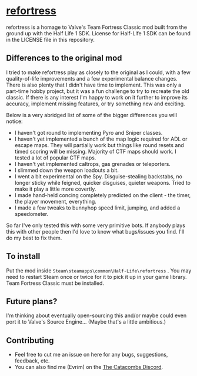 # [refortress](http://www.refortress.com)

refortress is a homage to Valve's Team Fortress Classic mod built from the ground up with the Half Life 1 SDK. License for Half-Life 1 SDK can be found in the LICENSE file in this repository.

## Differences to the original mod

I tried to make refortress play as closely to the original as I could, with a few quality-of-life improvements and a few experimental balance changes. There is also plenty that I didn't have time to implement. This was only a part-time hobby project, but it was a fun challenge to try to recreate the old classic. If there is any interest I'm happy to work on it further to improve its accuracy, implement missing features, or try something new and exciting.

Below is a very abridged list of some of the bigger differences you will notice:

- I haven't got round to implementing Pyro and Sniper classes.
- I haven't yet implemented a bunch of the map logic required for ADL or escape maps. They will partially work but things like round resets and timed scoring will be missing. Majority of CTF maps should work. I tested a lot of popular CTF maps.
- I haven't yet implemented caltrops, gas grenades or teleporters.
- I slimmed down the weapon loadouts a bit.
- I went a bit experimental on the Spy. Disguise-stealing backstabs, no longer sticky while feigned, quicker disguises, quieter weapons. Tried to make it play a little more covertly.
- I made hand-held concing completely predicted on the client - the timer, the player movement, everything.
- I made a few tweaks to bunnyhop speed limit, jumping, and added a speedometer.

So far I've only tested this with some very primitive bots. If anybody plays this with other people then I'd love to know what bugs/issues you find. I'll do my best to fix them.

## To install

Put the mod inside `Steam\steamapps\common\Half-Life\refortress` . You may need to restart Steam once or twice for it to pick it up in your game library. Team Fortress Classic must be installed. 

## Future plans?

I'm thinking about eventually open-sourcing this and/or maybe could even port it to Valve's Source Engine... (Maybe that's a little ambitious.)

## Contributing

- Feel free to cut me an issue on here for any bugs, suggestions, feedback, etc.
- You can also find me (Evrim) on the [The Catacombs Discord](https://discord.com/invite/WVXgAcZ).
